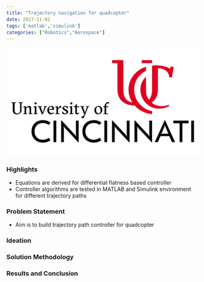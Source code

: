 ```yaml
---
title: "Trajectory navigation for quadcopter"
date: 2017-11-01
tags: ['matlab','simulink']
categories: ["Robotics","Aerospace"]
---
```

![](./images/uc-logo.png)
### Highlights
* Equations are derived for differential flatness based controller
* Controller algorithms are tested in MATLAB and Simulink environment for different trajectory paths

<!--more-->


### Problem Statement
* Aim is to build trajectory path controller for quadcopter

### Ideation

### Solution Methodology

### Results and Conclusion
